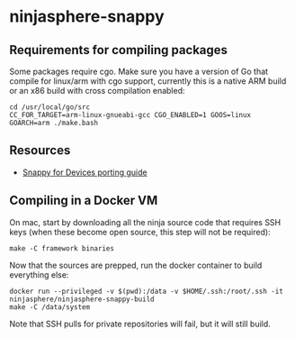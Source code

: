 # ninjasphere-snappy

## Requirements for compiling packages

Some packages require cgo. Make sure you have a version of Go that compile for linux/arm with cgo support, currently this is a native ARM build or an x86 build with cross compilation enabled:

```
cd /usr/local/go/src
CC_FOR_TARGET=arm-linux-gnueabi-gcc CGO_ENABLED=1 GOOS=linux GOARCH=arm ./make.bash
```

## Resources

* [Snappy for Devices porting guide](https://developer.ubuntu.com/en/snappy/porting/)

## Compiling in a Docker VM

On mac, start by downloading all the ninja source code that requires SSH keys (when these become open source, this step will not be required):
```
make -C framework binaries
```

Now that the sources are prepped, run the docker container to build everything else:
```
docker run --privileged -v $(pwd):/data -v $HOME/.ssh:/root/.ssh -it ninjasphere/ninjasphere-snappy-build
make -C /data/system
```

Note that SSH pulls for private repositories will fail, but it will still build.